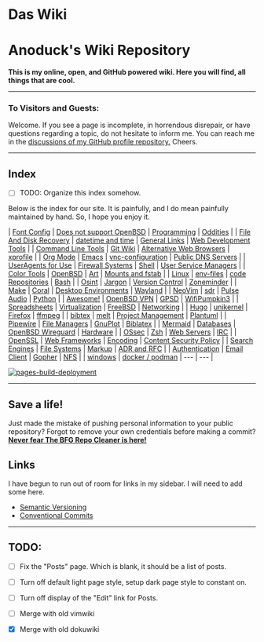 # Das Wiki

# Anoduck's Wiki Repository

__This is my online, open, and GitHub powered wiki. Here you will find, all things that are cool.__

-----

### To Visitors and Guests:

Welcome. If you see a page is incomplete, in horrendous disrepair, or have questions regarding a topic, do not hesitate to inform me. You
can reach me in the [discussions of my GitHub profile repository.](https://github.com/anoduck) Cheers.

-----

## Index

- [ ] TODO: Organize this index somehow.

Below is the index for our site. It is painfully, and I do mean painfully maintained by hand. So, I hope you enjoy it.

| [Font Config](font_config)                   | [Does not support OpenBSD](unsupported_for_OpenBSD) | [Programming](programming)               | [Oddities](oddities)                      |
| [File And Disk Recovery](file_disk-recovery) | [datetime and time](datetime_timetime)              | [General Links](links)                   | [Web Development Tools](web_dev_tools)    |
| [Command Line Tools](command_line_tools)     | [Git Wiki](git-wiki-skeleton)                       | [Alternative Web Browsers](web_browsers) | [xprofile](xprofile)                      |
| [Org Mode](orgmode)                          | [Emacs](emacs)                                      | [vnc-configuration](vnc)                 | [Public DNS Servers](dns)                 |
| [UserAgents for Use](useragent)              | [Firewall Systems](firewall)                        | [Shell](shell)                           | [User Service Managers](service_managers) |
| [Color Tools](color_tools)                   | [OpenBSD](openbsd)                                  | [Art](art)                               | [Mounts and fstab](mount_fstab)           |
| [Linux](linux)                               | [env-files](env-files)                              | [code Repositories](repos)               | [Bash](bash)                              |
| [Osint](osint)                               | [Jargon](jargon)                                    | [Version Control](versioning)            | [Zoneminder](zoneminder)                  |
| [Make](make)                                 | [Coral](google-coral)                               | [Desktop Environments](Desktops)         | [Wayland](wayland)                        |
| [NeoVim](nvim)                               | [sdr](sdr)                                          | [Pulse Audio](pulse)                     | [Python](python)                          |
| [Awesome!](awesome)                          | [OpenBSD VPN](open-openvpn)                         | [GPSD](gpsd)                             | [WifiPumpkin3](wp3)                       |
| [Spreadsheets](spreadsheet)                  | [Virtualization](virtualization)                    | [FreeBSD](freebsd)                       | [Networking](networking)                  |
| [Hugo](hugo)                                 | [unikernel](unikernel)                              | [Firefox](firefox)                       | [ffmpeg](ffmpeg)                          |
| [bibtex](biblatex)                           | [melt](melt)                                        | [Project Management](projman)            | [Plantuml](plantuml)                      |
| [Pipewire](pipewire)                         | [File Managers](file_managers)                      | [GnuPlot](gnuplot)                       | [Biblatex](biblatex)                      |
| [Mermaid](mermaid)                           | [Databases](databases)                              | [OpenBSD Wireguard](openbsd-wireguard)   | [Hardware](hardware)                      |
| [OSsec](ossec)                               | [Zsh](zsh)                                          | [Web Servers](web_servers)               | [IRC](irc)                                |
| [OpenSSL](openssl)                           | [Web Frameworks](webframeworks)                     | [Encoding](encoding)                     | [Content Security Policy](CSP)            |
| [Search Engines](search_engines)             | [File Systems](filesystem)                          | [Markup](markup)                         | [ADR and RFC](adr_rfc)                    |
| [Authentication](authentication)             | [Email Client](email_clients)                       | [Gopher](gopher)                         | [NFS](nfs-server)                         |
| [windows](windows)                           | [docker / podman](podman)                           | ---                                      | ---                                       |

[![pages-build-deployment]()](https://github.com/anoduck/wiki/actions/workflows/pages/pages-build-deployment)

-----

## Save a life!

Just made the mistake of pushing personal information to your public repository? Forgot to remove your own
credentials before making a commit? [**Never fear The BFG Repo Cleaner is
here!**](https://rtyley.github.io/bfg-repo-cleaner)

## Links

I have begun to run out of room for links in my sidebar. I will need to add some here.

- [Semantic Versioning](https://semver.org)
- [Conventional Commits](https://www.conventionalcommits.org/)

-----

## TODO:

- [ ] Fix the "Posts" page. Which is blank, it should be a list of posts.
- [ ] Turn off default light page style, setup dark page style to constant on.
- [ ] Turn off display of the "Edit" link for Posts.
- [ ] Merge with old vimwiki
- [x] Merge with old dokuwiki

